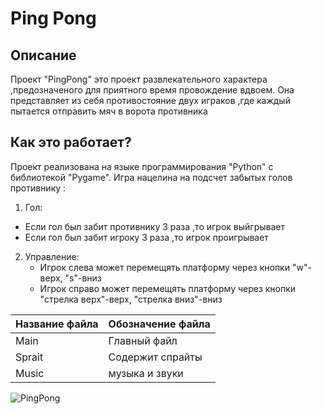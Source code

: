 # **Ping Pong**

## **Описание**
Проект "PingPong" это проект развлекательного характера ,предозначеного для приятного время провождение вдвоем. Она представляет из себя противостояние двух играков ,где каждый пытается отправить мяч в ворота противника

## **Как это работает?**
Проект реализована на языке программирования "Python" с библиотекой "Pygame". Игра нацелина на подсчет забытых голов противнику :
1. Гол:
  - Если гол был забит противнику 3 раза ,то игрок выйгрывает
  - Если гол был забит игроку 3 раза ,то игрок проигрывает

2. Управление:
   - Игрок слева может перемещять платформу через кнопки "w"-верх, "s"-вниз
   - Игрок справо может перемещять платформу через кнопки "стрелка верх"-верх, "стрелка вниз"-вниз

| Название файла | Обозначение файла |
|----------------|-------------------|
| Main           | Главный файл      |
| Sprait         | Содержит спрайты  |
| Music          | музыка и звуки    |


![PingPong](https://img.freepik.com/free-vector/ping-pong-concept-illustration_114360-25333.jpg?t=st=1716624922~exp=1716628522~hmac=601681b758eb924bba838dc382d87efd9fbacdb538a11aad35f596cb4cc04e23&w=826)
